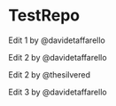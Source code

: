 # TestRepo

Edit 1 by @davidetaffarello

Edit 2 by @davidetaffarello

Edit 2 by @thesilvered

Edit 3 by @davidetaffarello
